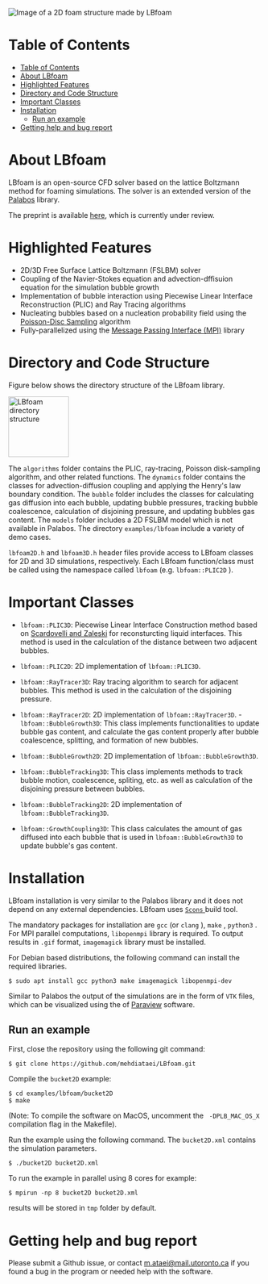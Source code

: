 ![Image of a 2D foam structure made by LBfoam](imgs/2Dfoam.png)

# Table of Contents

- [Table of Contents](#table-of-contents)
- [About LBfoam](#about-lbfoam)
- [Highlighted Features](#highlighted-features)
- [Directory and Code Structure](#directory-and-code-structure)
- [Important Classes](#important-classes)
- [Installation](#installation)
  - [Run an example](#run-an-example)
- [Getting help and bug report](#getting-help-and-bug-report)

# About LBfoam

LBfoam is an open-source CFD solver based on the lattice Boltzmann method for foaming simulations. The solver is an extended version of the [Palabos](https://palabos.unige.ch/) library.

The preprint is available [here](https://arxiv.org/abs/1908.04262), which is currently under review. 
# Highlighted Features

* 2D/3D Free Surface Lattice Boltzmann (FSLBM) solver
* Coupling of the Navier-Stokes equation and advection-dffisuion equation for the simulation bubble growth
* Implementation of bubble interaction using Piecewise Linear Interface Reconstruction (PLIC) and Ray Tracing algorithms
* Nucleating bubbles based on a nucleation probability field using the [Poisson-Disc Sampling](https://en.wikipedia.org/wiki/Poisson_sampling) algorithm
* Fully-parallelized using the [Message Passing Interface (MPI)](https://www.open-mpi.org/) library

# Directory and Code Structure

Figure below shows the directory structure of the LBfoam library.

<img src="imgs/directoryTree.png " alt="LBfoam directory structure" width="120" >

The `algorithms` folder contains the PLIC, ray-tracing, Poisson disk-sampling algorithm, and other related functions. The `dynamics` folder contains the classes for advection-diffusion coupling and applying the Henry's law boundary condition. The `bubble` folder includes the classes for calculating gas diffusion into each bubble, updating bubble pressures, tracking bubble coalescence, calculation of disjoining pressure, and updating bubbles gas content. The `models` folder includes a 2D FSLBM model which is not available in Palabos. The directory `examples/lbfoam` include a variety of demo cases.

`lbfoam2D.h` and `lbfoam3D.h` header files provide access to LBfoam classes for 2D and 3D simulations, respectively. Each LBfoam function/class must be called using the namespace called `lbfoam` (e.g. `lbfoam::PLIC2D` ).

# Important Classes



- `lbfoam::PLIC3D`: Piecewise Linear Interface Construction method based on [Scardovelli and Zaleski](https://www.sciencedirect.com/science/article/pii/S0021999100965677) for reconsturcting liquid interfaces. This method is used in the calculation of the distance between two adjacent bubbles.

- `lbfoam::PLIC2D`: 2D implementation of `lbfoam::PLIC3D`.
- `lbfoam::RayTracer3D`: Ray tracing algorithm to search for adjacent bubbles. This method is used in the calculation of the disjoining pressure.
- `lbfoam::RayTracer2D`: 2D implementation of `lbfoam::RayTracer3D`.
-`lbfoam::BubbleGrowth3D`: This class implements functionalities to update bubble gas content, and calculate the gas content properly after bubble coalescence, splitting, and formation of new bubbles.
- `lbfoam::BubbleGrowth2D`: 2D implementation of `lbfoam::BubbleGrowth3D`.
- `lbfoam::BubbleTracking3D`: This class implements methods to track bubble motion, coalescence, spliting, etc. as well as calculation of the disjoining pressure between bubbles.
- `lbfoam::BubbleTracking2D`: 2D implementation of `lbfoam::BubbleTracking3D`.
- `lbfoam::GrowthCoupling3D`: This class calculates the amount of gas diffused into each bubble that is used in `lbfoam::BubbleGrowth3D` to update bubble's gas content.
  
# Installation

LBfoam installation is very similar to the Palabos library and it does not depend on any external dependencies. LBfoam uses [ `Scons` ](https://scons.org/) build tool.

The mandatory packages for installation are `gcc` (or `clang` ), `make` , `python3` . For MPI parallel computations, `libopenmpi` library is required. To output results in `.gif` format, `imagemagick` library must be installed.

For Debian based distributions, the following command can install the required libraries.

``` 
$ sudo apt install gcc python3 make imagemagick libopenmpi-dev
```

Similar to Palabos the output of the simulations are in the form of `VTK` files, which can be visualized using the
of [Paraview](https://www.paraview.org/) software.

## Run an example

First, close the repository using the following git command:

``` 
$ git clone https://github.com/mehdiataei/LBfoam.git
```

Compile the `bucket2D` example:

``` 
$ cd examples/lbfoam/bucket2D
$ make
```

(Note: To compile the software on MacOS, uncomment the ` -DPLB_MAC_OS_X` compilation flag in the Makefile).

Run the example using the following command. The `bucket2D.xml` contains the simulation parameters.

``` 
$ ./bucket2D bucket2D.xml
```

To run the example in parallel using 8 cores for example:

``` 
$ mpirun -np 8 bucket2D bucket2D.xml
```

results will be stored in `tmp` folder by default.
# Getting help and bug report

Please submit a Github issue, or contact m.ataei@mail.utoronto.ca if you found a bug in the program or needed help with the software.
